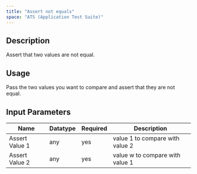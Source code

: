 ```yaml
---
title: "Assert not equals"
space: "ATS (Application Test Suite)"
---
```

## Description

Assert that two values are not equal.

## Usage

Pass the two values you want to compare and assert that they are not equal.

## Input Parameters

Name | Datatype | Required | Description
---- |--------| -------|---------------
Assert Value 1 | any | yes | value 1 to compare with value 2
Assert Value 2 | any | yes | value w to compare with value 1
